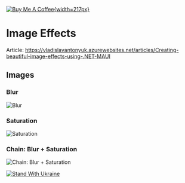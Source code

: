 [![Buy Me A Coffee](https://cdn.buymeacoffee.com/buttons/v2/default-blue.png){width=217px}](https://www.buymeacoffee.com/vlad.antonyuk)

# Image Effects

Article: https://vladislavantonyuk.azurewebsites.net/articles/Creating-beautiful-image-effects-using-.NET-MAUI

## Images

### Blur

![Blur](https://ik.imagekit.io/VladislavAntonyuk/vladislavantonyuk/articles/22/blur-effect.png)

### Saturation

![Saturation](https://ik.imagekit.io/VladislavAntonyuk/vladislavantonyuk/articles/22/saturation-effect.png)

### Chain: Blur + Saturation

![Chain: Blur + Saturation](https://ik.imagekit.io/VladislavAntonyuk/vladislavantonyuk/articles/22/chain-effect.png)

[![Stand With Ukraine](https://img.shields.io/badge/made_in-ukraine-ffd700.svg?labelColor=0057b7)](https://stand-with-ukraine.pp.ua)